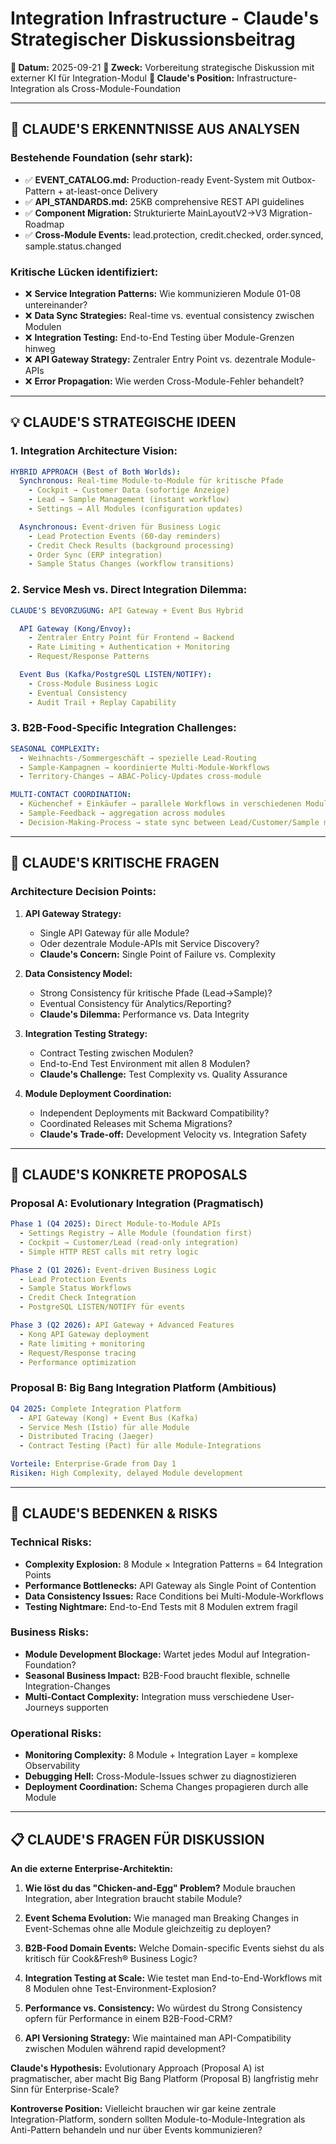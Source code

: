 # Integration Infrastructure - Claude's Strategischer Diskussionsbeitrag

**📅 Datum:** 2025-09-21
**🎯 Zweck:** Vorbereitung strategische Diskussion mit externer KI für Integration-Modul
**👤 Claude's Position:** Infrastructure-Integration als Cross-Module-Foundation

---

## 🧠 **CLAUDE'S ERKENNTNISSE AUS ANALYSEN**

### **Bestehende Foundation (sehr stark):**
- ✅ **EVENT_CATALOG.md:** Production-ready Event-System mit Outbox-Pattern + at-least-once Delivery
- ✅ **API_STANDARDS.md:** 25KB comprehensive REST API guidelines
- ✅ **Component Migration:** Strukturierte MainLayoutV2→V3 Migration-Roadmap
- ✅ **Cross-Module Events:** lead.protection, credit.checked, order.synced, sample.status.changed

### **Kritische Lücken identifiziert:**
- ❌ **Service Integration Patterns:** Wie kommunizieren Module 01-08 untereinander?
- ❌ **Data Sync Strategies:** Real-time vs. eventual consistency zwischen Modulen
- ❌ **Integration Testing:** End-to-End Testing über Module-Grenzen hinweg
- ❌ **API Gateway Strategy:** Zentraler Entry Point vs. dezentrale Module-APIs
- ❌ **Error Propagation:** Wie werden Cross-Module-Fehler behandelt?

---

## 💡 **CLAUDE'S STRATEGISCHE IDEEN**

### **1. Integration Architecture Vision:**
```yaml
HYBRID APPROACH (Best of Both Worlds):
  Synchronous: Real-time Module-to-Module für kritische Pfade
    - Cockpit → Customer Data (sofortige Anzeige)
    - Lead → Sample Management (instant workflow)
    - Settings → All Modules (configuration updates)

  Asynchronous: Event-driven für Business Logic
    - Lead Protection Events (60-day reminders)
    - Credit Check Results (background processing)
    - Order Sync (ERP integration)
    - Sample Status Changes (workflow transitions)
```

### **2. Service Mesh vs. Direct Integration Dilemma:**
```yaml
CLAUDE'S BEVORZUGUNG: API Gateway + Event Bus Hybrid

  API Gateway (Kong/Envoy):
    - Zentraler Entry Point für Frontend → Backend
    - Rate Limiting + Authentication + Monitoring
    - Request/Response Patterns

  Event Bus (Kafka/PostgreSQL LISTEN/NOTIFY):
    - Cross-Module Business Logic
    - Eventual Consistency
    - Audit Trail + Replay Capability
```

### **3. B2B-Food-Specific Integration Challenges:**
```yaml
SEASONAL COMPLEXITY:
  - Weihnachts-/Sommergeschäft → spezielle Lead-Routing
  - Sample-Kampagnen → koordinierte Multi-Module-Workflows
  - Territory-Changes → ABAC-Policy-Updates cross-module

MULTI-CONTACT COORDINATION:
  - Küchenchef + Einkäufer → parallele Workflows in verschiedenen Modulen
  - Sample-Feedback → aggregation across modules
  - Decision-Making-Process → state sync between Lead/Customer/Sample modules
```

---

## 🤔 **CLAUDE'S KRITISCHE FRAGEN**

### **Architecture Decision Points:**
1. **API Gateway Strategy:**
   - Single API Gateway für alle Module?
   - Oder dezentrale Module-APIs mit Service Discovery?
   - **Claude's Concern:** Single Point of Failure vs. Complexity

2. **Data Consistency Model:**
   - Strong Consistency für kritische Pfade (Lead→Sample)?
   - Eventual Consistency für Analytics/Reporting?
   - **Claude's Dilemma:** Performance vs. Data Integrity

3. **Integration Testing Strategy:**
   - Contract Testing zwischen Modulen?
   - End-to-End Test Environment mit allen 8 Modulen?
   - **Claude's Challenge:** Test Complexity vs. Quality Assurance

4. **Module Deployment Coordination:**
   - Independent Deployments mit Backward Compatibility?
   - Coordinated Releases mit Schema Migrations?
   - **Claude's Trade-off:** Development Velocity vs. Integration Safety

---

## 🎯 **CLAUDE'S KONKRETE PROPOSALS**

### **Proposal A: Evolutionary Integration (Pragmatisch)**
```yaml
Phase 1 (Q4 2025): Direct Module-to-Module APIs
  - Settings Registry → Alle Module (foundation first)
  - Cockpit → Customer/Lead (read-only integration)
  - Simple HTTP REST calls mit retry logic

Phase 2 (Q1 2026): Event-driven Business Logic
  - Lead Protection Events
  - Sample Status Workflows
  - Credit Check Integration
  - PostgreSQL LISTEN/NOTIFY für events

Phase 3 (Q2 2026): API Gateway + Advanced Features
  - Kong API Gateway deployment
  - Rate limiting + monitoring
  - Request/Response tracing
  - Performance optimization
```

### **Proposal B: Big Bang Integration Platform (Ambitious)**
```yaml
Q4 2025: Complete Integration Platform
  - API Gateway (Kong) + Event Bus (Kafka)
  - Service Mesh (Istio) für alle Module
  - Distributed Tracing (Jaeger)
  - Contract Testing (Pact) für alle Module-Integrations

Vorteile: Enterprise-Grade from Day 1
Risiken: High Complexity, delayed Module development
```

---

## 🚨 **CLAUDE'S BEDENKEN & RISKS**

### **Technical Risks:**
- **Complexity Explosion:** 8 Module × Integration Patterns = 64 Integration Points
- **Performance Bottlenecks:** API Gateway als Single Point of Contention
- **Data Consistency Issues:** Race Conditions bei Multi-Module-Workflows
- **Testing Nightmare:** End-to-End Tests mit 8 Modulen extrem fragil

### **Business Risks:**
- **Module Development Blockage:** Wartet jedes Modul auf Integration-Foundation?
- **Seasonal Business Impact:** B2B-Food braucht flexible, schnelle Integration-Changes
- **Multi-Contact Complexity:** Integration muss verschiedene User-Journeys supporten

### **Operational Risks:**
- **Monitoring Complexity:** 8 Module + Integration Layer = komplexe Observability
- **Debugging Hell:** Cross-Module-Issues schwer zu diagnostizieren
- **Deployment Coordination:** Schema Changes propagieren durch alle Module

---

## 📋 **CLAUDE'S FRAGEN FÜR DISKUSSION**

**An die externe Enterprise-Architektin:**

1. **Wie löst du das "Chicken-and-Egg" Problem?** Module brauchen Integration, aber Integration braucht stabile Module?

2. **Event Schema Evolution:** Wie managed man Breaking Changes in Event-Schemas ohne alle Module gleichzeitig zu deployen?

3. **B2B-Food Domain Events:** Welche Domain-specific Events siehst du als kritisch für Cook&Fresh® Business Logic?

4. **Integration Testing at Scale:** Wie testet man End-to-End-Workflows mit 8 Modulen ohne Test-Environment-Explosion?

5. **Performance vs. Consistency:** Wo würdest du Strong Consistency opfern für Performance in einem B2B-Food-CRM?

6. **API Versioning Strategy:** Wie maintained man API-Compatibility zwischen Modulen während rapid development?

**Claude's Hypothesis:** Evolutionary Approach (Proposal A) ist pragmatischer, aber macht Big Bang Platform (Proposal B) langfristig mehr Sinn für Enterprise-Scale?

**Kontroverse Position:** Vielleicht brauchen wir gar keine zentrale Integration-Platform, sondern sollten Module-to-Module-Integration als Anti-Pattern behandeln und nur über Events kommunizieren?